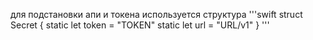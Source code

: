 для подстановки апи и токена используется структура
'''swift
struct Secret {
  static let token = "TOKEN"
  static let url = "URL/v1"
}
'''